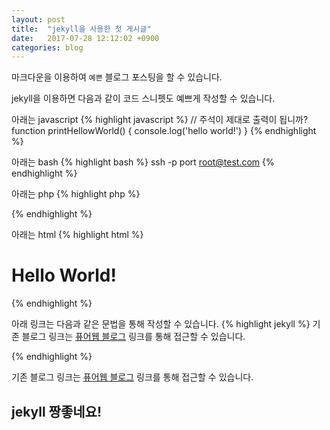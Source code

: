 ```yaml
---
layout: post
title:  "jekyll을 사용한 첫 게시글"
date:   2017-07-28 12:12:02 +0900
categories: blog
---
```

<script async src="//pagead2.googlesyndication.com/pagead/js/adsbygoogle.js"></script>
<!-- fureweb-github -->
<ins class="adsbygoogle"
     style="display:block"
     data-ad-client="ca-pub-6234418861743010"
     data-ad-slot="8427857156"
     data-ad-format="auto"></ins>
<script>
(adsbygoogle = window.adsbygoogle || []).push({});
</script>

마크다운을 이용하여 `예쁜` 블로그 포스팅을 할 수 있습니다.

jekyll을 이용하면 다음과 같이 코드 스니펫도 예쁘게 작성할 수 있습니다.

아래는 javascript
{% highlight javascript %}
// 주석이 제대로 출력이 됩니까?
function printHellowWorld() {
    console.log('hello world!')
}
{% endhighlight %}

아래는 bash
{% highlight bash %}
ssh -p port root@test.com
{% endhighlight %}

아래는 php
{% highlight php %}
<?php phpinfo(); ?>
{% endhighlight %}

아래는 html
{% highlight html %}
<html>
  <head></head>
  <body>
    <h1>Hello World!</h1>
  </body>
</html>
{% endhighlight %}

아래 링크는 다음과 같은 문법을 통해 작성할 수 있습니다.
{% highlight jekyll %}
기존 블로그 링크는 [퓨어웹 블로그][fureweb] 링크를 통해 접근할 수 있습니다.

[fureweb]: http://fureweb.com
{% endhighlight %}


기존 블로그 링크는 [퓨어웹 블로그][fureweb] 링크를 통해 접근할 수 있습니다.

[fureweb]: http://fureweb.com


## jekyll 짱좋네요!